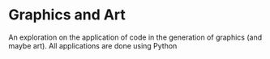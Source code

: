 # Graphics and Art

An exploration on the application of code in the generation of graphics (and maybe art).
All applications are done using Python